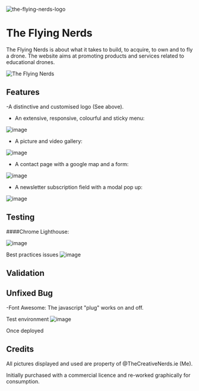 ![the-flying-nerds-logo](https://github.com/user-attachments/assets/aa0497bc-4c5e-4f33-a08c-e9faadb1ded5)

# The Flying Nerds

The Flying Nerds is about what it takes to build, to acquire, to own and to fly a drone.
The website aims at promoting products and services related to educational drones.

![The Flying Nerds](https://github.com/user-attachments/assets/22c3f174-986a-47d1-8f15-03eb46bcb3d9)

## Features
-A distinctive and customised logo (See above).

- An extensive, responsive, colourful and sticky menu:

![image](https://github.com/user-attachments/assets/1fa13efc-b656-4e07-9d71-26037874b340)

- A picture and video gallery:

![image](https://github.com/user-attachments/assets/d886eba6-d682-4a6c-b924-850d6c54b8b3)

- A contact page with a google map and a form:

![image](https://github.com/user-attachments/assets/9fc92049-c24c-411d-947f-1e414b65014e)

- A newsletter subscription field with a modal pop up:

![image](https://github.com/user-attachments/assets/0e6f8ff2-7b58-4a33-8959-87c87d4a7572)


## Testing

####Chrome Lighthouse:

![image](https://github.com/user-attachments/assets/d2a6831b-532a-4ed2-9c04-1b12a2fa2eaf)

Best practices issues 
![image](https://github.com/user-attachments/assets/b6410ae1-1f4f-42ca-a9ea-4837b2e915ed)

## Validation


## Unfixed Bug

-Font Awesome: The javascript "plug" works on and off.

Test environment
![image](https://github.com/user-attachments/assets/8f7c4a99-ba80-4745-80db-be176c4b6295)

Once deployed


## Credits

All pictures displayed and used are property of @TheCreativeNerds.ie (Me).

Initially purchased with a commercial licence and re-worked graphically for consumption.

